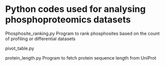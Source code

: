 # Python codes used for analysing phosphoproteomics datasets
Phosphosite_ranking.py
  Program to rank phosphosites based on the count of profiling or differential datasets
  
pivot_table.py
  
protein_length.py
  Program to fetch protein sequence length from UniProt
